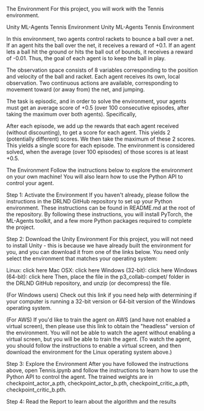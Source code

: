 The Environment
For this project, you will work with the Tennis environment.

Unity ML-Agents Tennis Environment
Unity ML-Agents Tennis Environment

In this environment, two agents control rackets to bounce a ball over a net. If an agent hits the ball over the net, 
it receives a reward of +0.1. If an agent lets a ball hit the ground or hits the ball out of bounds, 
it receives a reward of -0.01. Thus, the goal of each agent is to keep the ball in play.

The observation space consists of 8 variables corresponding to the position and velocity of the ball and racket. 
Each agent receives its own, local observation. Two continuous actions are available, corresponding to movement toward (or away from) the net, 
and jumping.

The task is episodic, and in order to solve the environment, your agents must get an average score of +0.5 (over 100 consecutive episodes, 
after taking the maximum over both agents). Specifically,

After each episode, we add up the rewards that each agent received (without discounting), to get a score for each agent. 
This yields 2 (potentially different) scores. We then take the maximum of these 2 scores.
This yields a single score for each episode.
The environment is considered solved, when the average (over 100 episodes) of those scores is at least +0.5.

The Environment
Follow the instructions below to explore the environment on your own machine! You will also learn how to use the Python API to control your agent.

Step 1: Activate the Environment
If you haven't already, please follow the instructions in the DRLND GitHub repository to set up your Python environment. These instructions can be found in README.md at the root of the repository.
By following these instructions, you will install PyTorch, the ML-Agents toolkit, and a few more Python packages required to complete the project.


Step 2: Download the Unity Environment
For this project, you will not need to install Unity - this is because we have already built the environment for you, and you can download it from one of the links below. 
You need only select the environment that matches your operating system:

Linux: click here
Mac OSX: click here
Windows (32-bit): click here
Windows (64-bit): click here
Then, place the file in the p3_collab-compet/ folder in the DRLND GitHub repository, and unzip (or decompress) the file.

(For Windows users) Check out this link if you need help with determining if your computer is running a 32-bit version or 64-bit version of the Windows operating system.

(For AWS) If you'd like to train the agent on AWS (and have not enabled a virtual screen), then please use this link to obtain the "headless" version of the environment. 
You will not be able to watch the agent without enabling a virtual screen, but you will be able to train the agent. (To watch the agent, you should follow the instructions to enable a virtual screen, and then download the environment for the Linux operating system above.)

Step 3: Explore the Environment
After you have followed the instructions above, open Tennis.ipynb and follow the instructions to learn how to use the Python API to control the agent.
The trained weights are in checkpoint_actor_a.pth, checkpoint_actor_b.pth, checkpoint_critic_a.pth, checkpoint_critic_b.pth. 

Step 4: Read the Report to learn about the algorithm and the results
